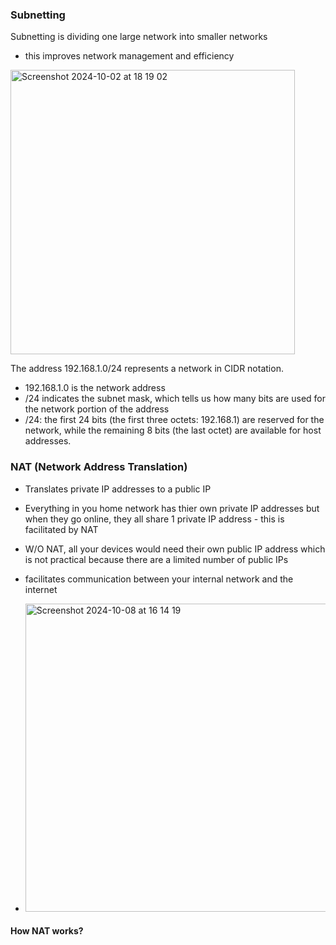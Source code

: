 ### Subnetting

Subnetting is dividing one large network into smaller networks 
- this improves network management and efficiency

<img width="455" alt="Screenshot 2024-10-02 at 18 19 02" src="https://github.com/user-attachments/assets/2ff60fc1-c46e-4214-b013-dc97bad8cd12">

The address 192.168.1.0/24 represents a network in CIDR notation.

- 192.168.1.0 is the network address
- /24 indicates the subnet mask, which tells us how many bits are used for the network portion of the address
- /24: the first 24 bits (the first three octets: 192.168.1) are reserved for the network, while the remaining 8 bits (the last octet) are available for host addresses.

### NAT (Network Address Translation)

- Translates private IP addresses to a public IP
- Everything in you home network has thier own private IP addresses but when they go online, they all share 1 private IP address - this is facilitated by NAT
- W/O NAT, all your devices would need their own public IP address which is not practical because there are a limited number of public IPs

- facilitates communication between your internal  network and the internet
- <img width="493" alt="Screenshot 2024-10-08 at 16 14 19" src="https://github.com/user-attachments/assets/2ee71036-2e11-4f3b-ae1e-38f1e3f26db0">


#### How NAT works?



